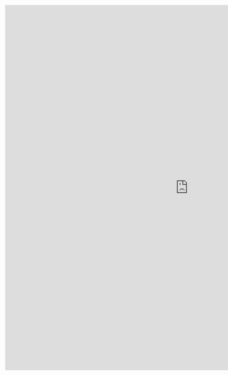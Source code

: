<iframe src="https://weseemahmed.shinyapps.io/cluster-map/" scrolling="auto"  frameborder="0" style="width:1200px;height:1200px;padding:0;"></iframe>


